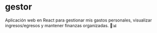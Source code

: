 # gestor
Aplicación web en React para gestionar mis gastos personales, visualizar ingresos/egresos y mantener finanzas organizadas. 💸📊
